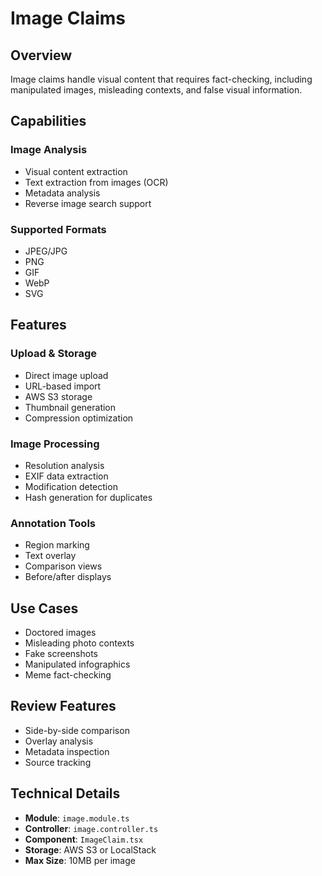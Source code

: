 # Image Claims

## Overview
Image claims handle visual content that requires fact-checking, including manipulated images, misleading contexts, and false visual information.

## Capabilities

### Image Analysis
- Visual content extraction
- Text extraction from images (OCR)
- Metadata analysis
- Reverse image search support

### Supported Formats
- JPEG/JPG
- PNG
- GIF
- WebP
- SVG

## Features

### Upload & Storage
- Direct image upload
- URL-based import
- AWS S3 storage
- Thumbnail generation
- Compression optimization

### Image Processing
- Resolution analysis
- EXIF data extraction
- Modification detection
- Hash generation for duplicates

### Annotation Tools
- Region marking
- Text overlay
- Comparison views
- Before/after displays

## Use Cases
- Doctored images
- Misleading photo contexts
- Fake screenshots
- Manipulated infographics
- Meme fact-checking

## Review Features
- Side-by-side comparison
- Overlay analysis
- Metadata inspection
- Source tracking

## Technical Details
- **Module**: `image.module.ts`
- **Controller**: `image.controller.ts`
- **Component**: `ImageClaim.tsx`
- **Storage**: AWS S3 or LocalStack
- **Max Size**: 10MB per image